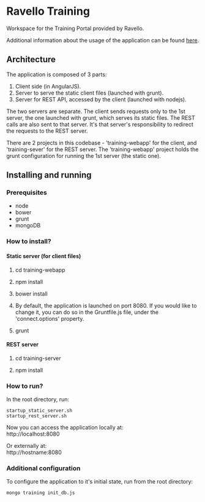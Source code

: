 # Ravello Training

Workspace for the Training Portal provided by Ravello.

Additional information about the usage of the application can be found [here](http://www.ravellosystems.com/blog/virtual-training-labs-in-the-cloud/?mkt_tok=3RkMMJWWfF9wsRoku6jMZKXonjHpfsX56uooUKGylMI%2F0ER3fOvrPUfGjI4ATstnI%2BSLDwEYGJlv6SgFQ7jDMaNjz7gEXxU%3D).

## Architecture

The application is composed of 3 parts:

1. Client side (in AngularJS).
2. Server to serve the static client files (launched with grunt).
3. Server for REST API, accessed by the client (launched with nodejs).

The two servers are separate.
The client sends requests only to the 1st server, the one launched with grunt, which serves its static files.
The REST calls are also sent to that server. It's that server's responsibility to redirect the requests to the REST server.

There are 2 projects in this codebase - 'training-webapp' for the client, and 'training-sever' for the REST server.
The 'training-webapp' project holds the grunt configuration for running the 1st server (the static one).

## Installing and running

### Prerequisites

- node
- bower
- grunt
- mongoDB

### How to install?

#### Static server (for client files)
1. cd training-webapp

2. npm install  

3. bower install

4. By default, the application is launched on port 8080. If you would like to change it, you can do so in the Gruntfile.js file, under the 'connect.options' property.

5. grunt

#### REST server
1. cd training-server

2. npm install

### How to run?
In the root directory, run:  

```
startup_static_server.sh
startup_rest_server.sh
```

Now you can access the application locally at:  
http://localhost:8080

Or externally at:  
http://hostname:8080

### Additional configuration

To configure the application to it's initial state, run from the root directory:

```
mongo training init_db.js
```

